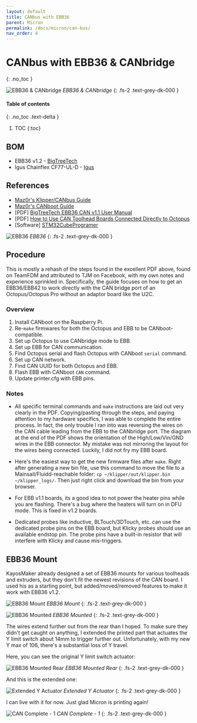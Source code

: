 ```yaml
---
layout: default
title: CANbus with EBB36
parent: Micron
permalink: /docs/micron/can-bus/
nav_order: 4
---
```


# CANbus with EBB36 & CANbridge
{: .no_toc }

![EBB36 & CANbridge](../../../../assets/images/can-complete-2.jpg)
*EBB36 & CANbridge*
{: .fs-2 .text-grey-dk-000 }

#### Table of contents
{: .no_toc .text-delta }

1. TOC
{:toc}

## BOM

* EBB36 v1.2 - [BigTreeTech](https://www.aliexpress.us/item/3256804056968166.html)
* Igus Chainflex CF77-UL-D - [Igus](https://www.igus.com/product?artNr=CF77-UL-03-04-INI)

## References

* [Maz0r's Klipper/CANbus Guide](https://github.com/maz0r/klipper_canbus/blob/main/index.md)
* [Maz0r's CANboot Guide](https://github.com/maz0r/klipper_canbus/blob/main/controller/canboot.md)
* [PDF] [BigTreeTech EBB36 CAN v1.1 User Manual](https://github.com/bigtreetech/EBB/blob/master/EBB%20CAN%20V1.1%20(STM32G0B1)/EBB36%20CAN%20V1.1/BIGTREETECH%20EBB36%20CAN%20V1.1%20User%20Manual.pdf)
* [PDF] [How to Use CAN Toolhead Boards Connected Directly to Octopus](https://www.teamfdm.com/applications/core/interface/file/attachment.php?id=1931&key=30cd978c47e210495b7115baa783a66c)
* [Software] [STM32CubeProgramer](https://www.st.com/en/development-tools/stm32cubeprog.html#get-software)

![EBB36](../../../../assets/images/can-ebb36.jpg)
*EBB36*
{: .fs-2 .text-grey-dk-000 }

## Procedure

This is mostly a rehash of the steps found in the excellent PDF above, found on TeamFDM and attributed to TJM on Facebook, with my own notes and experience sprinkled in. Specifically, the guide focuses on how to get an EBB36/EBB42 to work directly with the CAN bridge port of an Octopus/Octopus Pro without an adaptor board like the U2C.

### Overview

1. Install CANboot on the Raspberry Pi.
1. Re-`make` firmwares for both the Octopus and EBB to be CANboot-compatible.
1. Set up Octopus to use CANbridge mode to EBB.
1. Set up EBB for CAN communication.
1. Find Octopus serial and flash Octopus with CANboot `serial` command.
1. Set up CAN network.
1. Find CAN UUID for both Octopus and EBB.
1. Flash EBB with CANboot `CAN` command.
1. Update printer.cfg with EBB pins.

### Notes

* All specific terminal commands and `make` instructions are laid out very clearly in the PDF. Copying/pasting through the steps, and paying attention to my hardware specifics, I was able to complete the entire process. In fact, the only trouble I ran into was reversing the wires on the CAN cable leading from the EBB to the CANbridge port. The diagram at the end of the PDF shows the orientation of the High/Low/Vin/GND wires in the EBB connector. My mistake was not mirroring the layout for the wires being connected. Luckily, I did not fry my EBB board.

* Here's the easiest way to get the new firmware files after `make`. Right after generating a new bin file, use this command to move the file to a Mainsail/Fluidd-reachable folder: `cp ~/klipper/out/klipper.bin ~/klipper_logs/`. Then just right click and download the bin from your browser.

* For EBB v1.1 boards, its a good idea to not power the heater pins while you are flashing. There's a bug where the heaters will turn on in DFU mode. This is fixed in v1.2 boards.

* Dedicated probes like inductive, BLTouch/3DTouch, etc. can use the dedicated probe pins on the EBB board, but Klicky probes should use an available endstop pin. The probe pins have a built-in resistor that will interfere with Klicky and cause mis-triggers.

## EBB36 Mount

KayosMaker already designed a set of EBB36 mounts for various toolheads and extruders, but they don't fit the newest revisions of the CAN board. I used his as a starting point, but added/moved/removed features to make it work with EBB36 v1.2.

![EBB36 Mount](../../../../assets/images/can-ebb36-mount.jpg)
*EBB36 Mount*
{: .fs-2 .text-grey-dk-000 }

![EBB36 Mounted](../../../../assets/images/can-ebb36-mounted.jpg)
*EBB36 Mounted*
{: .fs-2 .text-grey-dk-000 }

The wires extend further out from the rear than I hoped. To make sure they didn't get caught on anything, I extended the printed part that actuates the Y limit switch about 14mm to trigger further out. Unfortunately, with my new Y max of 106, there's a substantial loss of Y travel.

Here, you can see the original Y limit switch actuator:

![EBB36 Mounted Rear](../../../../assets/images/can-ebb36-mounted-rear.jpg)
*EBB36 Mounted Rear*
{: .fs-2 .text-grey-dk-000 }

And this is the extended one:

![Extended Y Actuator](../../../../assets/images/can-ebb36-extended-y-actuator.jpg)
*Extended Y Actuator*
{: .fs-2 .text-grey-dk-000 }

I can live with it for now. Just glad Micron is printing again!

![CAN Complete - 1](../../../../assets/images/can-complete-1.jpg)
*CAN Complete - 1*
{: .fs-2 .text-grey-dk-000 }